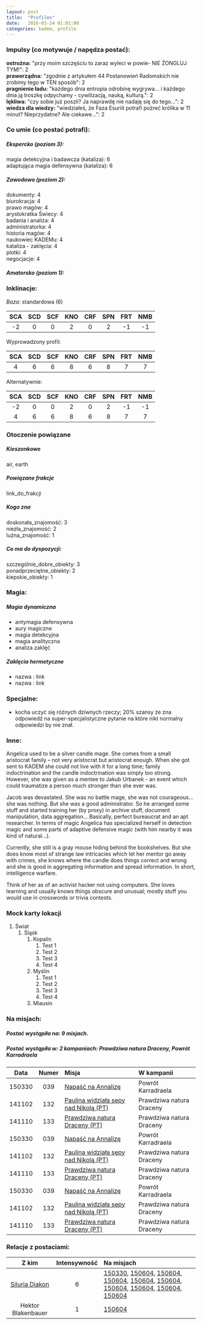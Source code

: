 ```yaml
---
layout: post
title:  "Profiles"
date:   2016-03-24 01:01:00
categories: kadem, profile
---
```


### Impulsy (co motywuje / napędza postać):

**ostrożna:** "przy moim szczęściu to zaraz wyleci w powie- NIE ŻONGLUJ TYM!": 2  
**praworządna:** "zgodnie z artykułem 44 Postanowień Radomskich nie zrobimy tego w TEN sposób": 2  
**pragnienie ładu:** "każdego dnia entropia odrobinę wygrywa... i każdego dnia ją troszkę odpychamy - cywilizacją, nauką, kulturą.": 2  
**lękliwa:** "czy sobie już poszli? Ja naprawdę nie nadaję się do tego...": 2  
**wiedza dla wiedzy:** "wiedziałeś, że Faza Esuriit potrafi pożreć królika w 11 minut? Nieprzydatne? Ale ciekawe...": 2  


### Co umie (co postać potrafi):


##### Ekspercko (poziom 3):

magia detekcyjna i badawcza (kataliza): 6  
adaptująca magia defensywna (kataliza): 6  

##### Zawodowo (poziom 2):

dokumenty: 4  
biurokracja: 4  
prawo magów: 4  
arystokratka Świecy: 4  
badania i analiza: 4  
administratorka: 4  
historia magów: 4  
naukowiec KADEMu: 4  
kataliza - zaklęcia: 4  
plotki: 4  
negocjacje: 4  

##### Amatorsko (poziom 1):


### Inklinacje:

_Baza_: standardowa (6)

|  SCA |  SCD |  SCF |  KNO |  CRF |  SPN |  FRT |  NMB |
|:----:|:----:|:----:|:----:|:----:|:----:|:----:|:----:|
|  -2  |   0  |   0  |   2  |   0  |   2  |  -1  |  -1  |

Wyprowadzony profil:

|  SCA |  SCD |  SCF |  KNO |  CRF |  SPN |  FRT |  NMB |
|:----:|:----:|:----:|:----:|:----:|:----:|:----:|:----:|
|   4  |   6  |   6  |   8  |   6  |   8  |   7  |   7  |

Alternatywnie:

|  SCA |  SCD |  SCF |  KNO |  CRF |  SPN |  FRT |  NMB |
|:----:|:----:|:----:|:----:|:----:|:----:|:----:|:----:|
|  -2  |   0  |   0  |   2  |   0  |   2  |  -1  |  -1  |
|   4  |   6  |   6  |   8  |   6  |   8  |   7  |   7  |


### Otoczenie powiązane

##### Kieszonkowe
air, earth

##### Powiązane frakcje
link_do_frakcji

##### Kogo zna
doskonała_znajomość: 3  
niezła_znajomość: 2  
luźna_znajomość: 1  

##### Co ma do dyspozycji:

szczególnie_dobre_obiekty: 3  
ponadprzeciętne_obiekty: 2  
kiepskie_obiekty: 1  


### Magia:

##### Magia dynamiczna
- antymagia defensywna  
- aury magiczne  
- magia detekcyjna  
- magia analityczna  
- analiza zaklęć  

##### Zaklęcia hermetyczne
- nazwa : link  
- nazwa : link  


### Specjalne:

- kocha uczyć się różnych dziwnych rzeczy; 20% szansy że zna odpowiedź na super-specjalistyczne pytanie na które nikt normalny odpowiedzi by nie znał.


### Inne:

Angelica used to be a silver candle mage. She comes from a small aristocrat family – not very aristocrat but aristocrat enough. When she got sent to KADEM she could not live with it for a long time; family indoctrination and the candle indoctrination was simply too strong. However, she was given as a mentee to Jakub Urbanek - an event which could traumatize a person much stronger than she ever was.

Jacob was devastated. She was no battle mage, she was not courageous... she was nothing. But she was a good administrator. So he arranged some stuff and started training her (by proxy) in archive stuff, document manipulation, data aggregation... Basically, perfect bureaucrat and an apt researcher. In terms of magic Angelica has specialized herself in detection magic and some parts of adaptive defensive magic (with him nearby it was kind of natural...). 

Currently, she still is a gray mouse hiding behind the bookshelves. But she does know most of strange law intricacies which let her mentor go away with crimes, she knows where the candle does things correct and wrong and she is good in aggregating information and spread information. In short, intelligence warfare.

Think of her as of an activist hacker not using computers. She loves learning and usually knows things obscure and unusual; mostly stuff you would use in crosswords or trivia contests.


### Mock karty lokacji

1. Świat
    1. Śląsk
        1. Kopalin
            1. Test 1
            1. Test 2
            1. Test 3
            1. Test 4
        2. Myślin
            1. Test 1
            2. Test 2
            3. Test 3
            4. Test 4
        2. Miausin

        
### Na misjach:

##### Postać wystąpiła na: 9 misjach.
##### Postać wystąpiła w: 2 kampaniach: Prawdziwa natura Draceny, Powrót Karradraela

| Data   | Numer | Misja | W kampanii |
|:------:|:-----:|:------|:-----------|
| 150330 | 039 | [Napaść na Annalizę](inwazja-konspekty-150330-napasc-na-annalize)|Powrót Karradraela|
| 141102 | 132 | [Paulina widziała sępy nad Nikolą (PT)](inwazja-konspekty:141102-paulina-widziala-sepy-nad-nikola)|Prawdziwa natura Draceny|
| 141110 | 133 | [Prawdziwa natura Draceny (PT)](inwazja-konspekty:141110-prawdziwa-natura-draceny)|Prawdziwa natura Draceny|
| 150330 | 039 | [Napaść na Annalizę](inwazja-konspekty-150330-napasc-na-annalize)|Powrót Karradraela|
| 141102 | 132 | [Paulina widziała sępy nad Nikolą (PT)](inwazja-konspekty:141102-paulina-widziala-sepy-nad-nikola)|Prawdziwa natura Draceny|
| 141110 | 133 | [Prawdziwa natura Draceny (PT)](inwazja-konspekty:141110-prawdziwa-natura-draceny)|Prawdziwa natura Draceny|
| 150330 | 039 | [Napaść na Annalizę](inwazja-konspekty-150330-napasc-na-annalize)|Powrót Karradraela|
| 141102 | 132 | [Paulina widziała sępy nad Nikolą (PT)](inwazja-konspekty:141102-paulina-widziala-sepy-nad-nikola)|Prawdziwa natura Draceny|
| 141110 | 133 | [Prawdziwa natura Draceny (PT)](inwazja-konspekty:141110-prawdziwa-natura-draceny)|Prawdziwa natura Draceny|


### Relacje z postaciami:

| Z kim | Intensywność | Na misjach |
|:-----:|:------------:|:-----------|
| [Siluria Diakon](inwazja-karty-postaci-1604:siluria-diakon) | 6 | [150330](inwazja-konspekty:150330-napasc-na-annalize), [150604](inwazja-konspekty:150604-proces-bez-szans-wygrania), [150604](inwazja-konspekty:150604-proces-bez-szans-wygrania), [150604](inwazja-konspekty:150604-proces-bez-szans-wygrania), [150604](inwazja-konspekty:150604-proces-bez-szans-wygrania), [150604](inwazja-konspekty:150604-proces-bez-szans-wygrania), [150604](inwazja-konspekty:150604-proces-bez-szans-wygrania), [150604](inwazja-konspekty:150604-proces-bez-szans-wygrania), [150604](inwazja-konspekty:150604-proces-bez-szans-wygrania), [150604](inwazja-konspekty:150604-proces-bez-szans-wygrania) |
| Hektor Blakenbauer | 1 | [150604](inwazja-konspekty:150604-proces-bez-szans-wygrania) |

